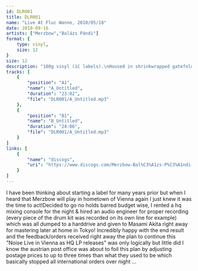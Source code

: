 ```yaml
---
id: DLR001
title: DLR001
name: "Live At Fluc Wanne, 2010/05/18"
date: 2010-09-16
artists: ["Merzbow","Balázs Pándi"]
format: {
    type: vinyl,
    size: 12
}
size: 12
description: "180g vinyl (1C labels).\nHoused in shrinkwrapped gatefold cover.\nLimited to 500 hand-numbered copies."
tracks: [
    {
        "position": "A1",
        "name": "A_Untitled",
        "duration": "23:02",
        "file": "DLR001/A_Untitled.mp3"
    },
    {
        "position": "B1",
        "name": "B_Untitled",
        "duration": "24:06",
        "file": "DLR001/A_Untitled.mp3"
    }
]
links: [
    {
        "name": "discogs",
        "uri": "https://www.discogs.com/Merzbow-Bal%C3%A1zs-P%C3%A1ndi-Live-At-Fluc-Wanne-Vienna-20100518/master/274982"
    }
]
---
```

I have been thinking about starting a label for many years prior but when I heard that Merzbow will play in hometown of Vienna again I just knew it was the time to act!Decided to go no holds barred budget wise, I rented a hq mixing console for the night & hired an audio engineer for proper recording (every piece of the drum kit was recorded on its own line for example) which was all dumped to a harddrive and given to Masami Akita right away for mastering later at home in Tokyo! Incredibly happy with the end result and the feedback/orders received right away the plan to continue this \"Noise Live in Vienna as HQ LP releases\" was only logically but little did I know the austrian post office was about to foil this plan by adjusting postage prices to up to three times than what they used to be which basically stopped all international orders over night ...
	